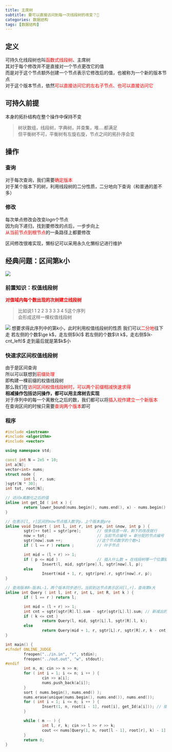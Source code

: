 ```yaml
---
title: 主席树
subtitle: 要可以直接访问到每一次线段树的改变？🤔
categories: 数据结构
tags: [数据结构]
---
```



## 定义

可持久化线段树也叫<span style="color: red;">函数式线段树</span>、主席树  
其对于每个修改并不是直接对一个节点更改它的值  
而是对于这个节点额外创建一个节点表示它修改后的值，也被称为一个新的版本节点  
对于这个版本节点，依然<span style="color: red;">可以直接访问它的左右子节点、也可以直接访问它</span>  

## 可持久前提  

本身的拓扑结构在整个操作中保持不变  
>树状数组，线段树，字典树，并查集，堆....都满足  
但平衡树不可，平衡树有左旋右旋，节点之间的拓扑序会变  

## 操作

### 查询  

对于每次查询，我们需要<span style="color: red;">确定版本</span>  
对于某个版本下的树，利用线段树的二分性质，二分地向下查询（和普通的差不多）  

### 修改

每次单点修改会改变$logn$个节点  
因为向下递归，找到要修改的点后，一步步向上  
<span style="color: red;">从当前节点到根节点</span>的一条路径上都要修改  
  
区间修改很难实现，懒标记可以采用永久化懒标记进行维护  

## 经典问题：区间第k小  
  
<a href="https://www.luogu.com.cn/problem/P3834"><img src="https://i.loli.net/2021/09/23/Hi18j6T7kqRYOhl.png"></a>  
    
### 前置知识：权值线段树

<b><span style="color: red;">对值域内每个数出现的次树建立线段树</span></b>
>比如说$1\;1\;2\;2\;3\;3\;3\;3\;4\;5$这个序列    
会形成这样一棵权值线段树  
<img src="https://i.loli.net/2021/09/23/Yo1PiewFNVyns6W.png">  
想要求得此序列中的第k小，此时利用权值线段树的性质  
我们可以<span style="color: red;">二分地</span>往下走  
若左侧的个数$\ge k$，走左侧$(k)$  
若左侧的个数$\lt k$，走右侧$(k-cnt_left)$  
走到最后就是第$k$小  

### 快速求区间权值线段树  

由于是区间查询  
所以可以联想到<span style="color: red;">前缀处理</span>  
即构建一棵前缀的权值线段树  
那么我们在<span style="color: red;">访问区间权值线段树时，可以两个前缀相减快速求得</span>  
<b>相减操作包括访问操作，都可以用主席树去实现</b>  
对于序列中的每一个离散化之后的数，我们都可以将<span style="color: red;">插入视作建立一个新版本</span>  
在查询区间的时候只需要<span style="color: red;">查询两个版本</span>即可  

### 程序  

```cpp
#include <iostream>
#include <algorithm>
#include <vector>

using namespace std;

const int N = 2e5 + 10;
int a[N];
vector<int> nums;
struct node {
        int l, r, sum;
}sgtr[N * 30];
int tot, root[N];

// 访问x离散化之后的值
inline int get_Id ( int x ) {
        return lower_bound(nums.begin(), nums.end(), x) - nums.begin() + 1;
}

// 在表示[l, r]区间的now节点插入数字p，上个版本是pre
inline void Insert ( int l, int r, int pre, int &now, int p ) {
        sgtr[++ tot] = sgtr[pre];       // 很多信息一样，剩下的改改就行
        now = tot;                      // 当前节点编号 = 新分配的节点编号
        sgtr[now].sum ++;               //这个节点数字的个数+1
        if ( l == r ) return ;          // 叶子节点

        int mid = (l + r) >> 1;
        if ( p <= mid )                 // 插入什么数 = 在线段树哪一个位置插入
                Insert(l, mid, sgtr[pre].l, sgtr[now].l, p);
        else
                Insert(mid + 1, r, sgtr[pre].r, sgtr[now].r, p);
}

// 查询版本R-版本L-1，两个版本同步进行，当前到达节点表示区间[l,r]，查询第k大
inline int Query ( int l, int r, int L, int R, int k ) {
        if ( l == r ) return l;

        int mid = (l + r) >> 1;
        int cnt = sgtr[sgtr[R].l].sum - sgtr[sgtr[L].l].sum; // 新减出的线段树的左子树有多少个数
        if ( k <= cnt )
                return Query(l, mid, sgtr[L].l, sgtr[R].l, k);
        else
                return Query(mid + 1, r, sgtr[L].r, sgtr[R].r, k - cnt);
}

int main() {
#ifndef ONLINE_JUDGE
        freopen("../in.in", "r", stdin);
        freopen("../out.out", "w", stdout);
#endif
        int n, m; cin >> n >> m;
        for ( int i = 1; i <= n; i ++ ) {
                cin >> a[i];
                nums.push_back(a[i]);
        }
        sort ( nums.begin(), nums.end() );
        nums.erase(unique(nums.begin(), nums.end()), nums.end());
        for ( int i = 1; i <= n; i ++ ) {
                Insert(1, n, root[i - 1], root[i], get_Id(a[i])); // 插入，同时赋值第i个数形成的版本是几
        }

        while ( m -- ) {
                int l, r, k; cin >> l >> r >> k;
                cout << nums[Query(1, n, root[l - 1], root[r], k) - 1] << endl;
        }
        return 0;
}
```

